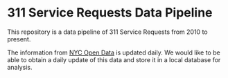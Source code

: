 # 311 Service Requests Data Pipeline

This repository is a data pipeline of 311 Service Requests from 2010 to
present.

The information from [NYC Open Data](data.cityofnewyork.us) is
updated daily. We would like to be able to obtain a daily update of
this data and store it in a local database for analysis.
